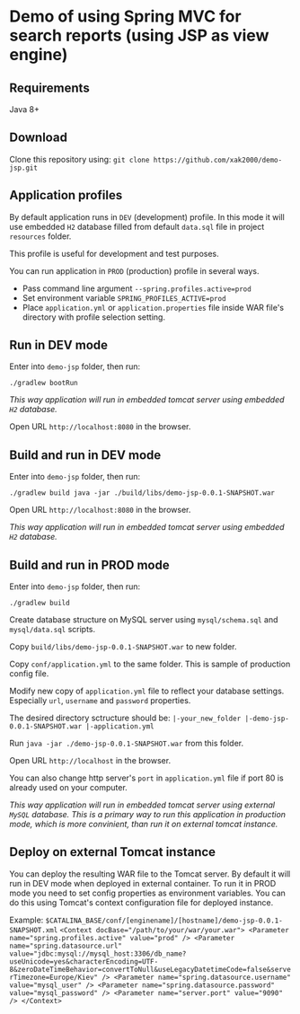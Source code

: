# Demo of using Spring MVC for search reports (using JSP as view engine)

## Requirements

Java 8+

## Download

Clone this repository using:
`git clone https://github.com/xak2000/demo-jsp.git`

## Application profiles

By default application runs in `DEV` (development) profile. In this mode it will use
embedded `H2` database filled from default `data.sql` file in project `resources` folder.

This profile is useful for development and test purposes.

You can run application in `PROD` (production) profile in several ways.

- Pass command line argument `--spring.profiles.active=prod`
- Set environment variable `SPRING_PROFILES_ACTIVE=prod`
- Place `application.yml` or `application.properties` file inside WAR file's directory with
profile selection setting.

## Run in DEV mode

Enter into `demo-jsp` folder, then run:

`
./gradlew bootRun
`

*This way application will run in embedded tomcat server using embedded `H2` database.*

Open URL `http://localhost:8080` in the browser.

## Build and run in DEV mode

Enter into `demo-jsp` folder, then run:

`
./gradlew build
java -jar ./build/libs/demo-jsp-0.0.1-SNAPSHOT.war
`

Open URL `http://localhost:8080` in the browser.

*This way application will run in embedded tomcat server using embedded `H2` database.*

## Build and run in PROD mode

Enter into `demo-jsp` folder, then run:

`
./gradlew build
`

Create database structure on MySQL server using `mysql/schema.sql` and `mysql/data.sql` scripts.

Copy `build/libs/demo-jsp-0.0.1-SNAPSHOT.war` to new folder.

Copy `conf/application.yml` to the same folder. This is sample of production config file.

Modify new copy of `application.yml` file to reflect your database settings. Especially
`url`, `username` and `password` properties.

The desired directory sctructure should be:
`
|-your_new_folder
  |-demo-jsp-0.0.1-SNAPSHOT.war
  |-application.yml
`

Run `java -jar ./demo-jsp-0.0.1-SNAPSHOT.war` from this folder.

Open URL `http://localhost` in the browser.

You can also change http server's `port` in `application.yml` file if port 80 is
already used on your computer.

*This way application will run in embedded tomcat server using external `MySQL` database.
This is a primary way to run this application in production mode, which is more
convinient, than run it on external tomcat instance.*

## Deploy on external Tomcat instance

You can deploy the resulting WAR file to the Tomcat server. By default it will run
in DEV mode when deployed in external container. To run it in PROD mode you need to
set config properties as environment variables. You can do this using Tomcat's context
configuration file for deployed instance.

Example:
`$CATALINA_BASE/conf/[enginename]/[hostname]/demo-jsp-0.0.1-SNAPSHOT.xml`
`
<Context docBase="/path/to/your/war/your.war">
    <Parameter name="spring.profiles.active" value="prod" />
    <Parameter name="spring.datasource.url" value="jdbc:mysql://mysql_host:3306/db_name?useUnicode=yes&characterEncoding=UTF-8&zeroDateTimeBehavior=convertToNull&useLegacyDatetimeCode=false&serverTimezone=Europe/Kiev" />
    <Parameter name="spring.datasource.username" value="mysql_user" />
    <Parameter name="spring.datasource.password" value="mysql_password" />
    <Parameter name="server.port" value="9090" />
</Context>
`
